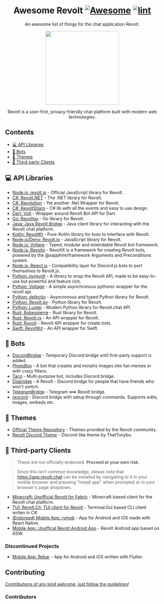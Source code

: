 <div align="center">

<!-- title -->

<!--lint ignore no-dead-urls-->
# Awesome Revolt [![Awesome](https://awesome.re/badge.svg)](https://awesome.re) [![lint](https://github.com/insertish/awesome-revolt/actions/workflows/lint.yaml/badge.svg?branch=master)](https://github.com/insertish/awesome-revolt/actions/workflows/lint.yaml)

<!-- subtitle -->

An awesome list of things for the chat application Revolt.

<!-- image -->

<a href="https://revolt.chat" target="_blank" rel="noopener noreferrer">
  <img src="https://nightly.revolt.chat/assets/logo_round.png" height="240" />
</a>

<!-- description -->

Revolt is a user-first, privacy-friendly chat platform built with modern web technologies.

</div>

<!-- TOC -->

## Contents

- [💻 API Libraries](#-api-libraries)
- [🤖 Bots](#-bots)
- [🎨 Themes](#-themes)
- [🔧 Third-party Clients](#-third-party-clients)

<!-- CONTENT -->

## 💻 API Libraries

- [Node.js: revolt.js](https://www.npmjs.com/package/revolt.js) - Official JavaScript library for Revolt.
- [C#: Revolt.NET](https://www.nuget.org/packages/Revolt.Net/) - The .NET library for Revolt.
- [C#: Revolution](https://github.com/li223/Revolution) - Yet another .Net Wrapper for Revolt.
- [C#: RevoltSharp](https://github.com/xXBuilderBXx/RevoltSharp) - C# lib with all the events and easy to use design.
- [Dart: Volt](https://github.com/volt-framework/volt) - Wrapper around Revolt Bot API for Dart.
- [Go: Revoltgo](https://github.com/5elenay/revoltgo) - Go library for Revolt.
- [Java: Java Revolt Bridge](https://github.com/jrvlt/jrv) - Java client library for interacting with the Revolt chat platform.
- [Kotlin: RevoltKt](https://github.com/XuaTheGrate/RevoltKt) - Pure-Kotlin library for bots to interface with Revolt.
- [Node.js/Deno: Revolt.io](https://github.com/revolt-io/revolt.io) - JavaScript library for Revolt.
- [Node.js: Voltare](https://github.com/Dexare/Voltare) - Typed, modular and extendable Revolt bot framework.
- [Node.js: Revoltx](https://github.com/kaname-png/revoltx) - RevoltX is a framework for creating Revolt bots, powered by the @sapphire/framework Arguments and Preconditions system.
- [Node.js: Reject.js](https://github.com/revoltrejectorg/reject.js) - Compatibility layer for Discord.js bots to port themselves to Revolt.js.
- [Python: pyrevolt](https://github.com/GenericNerd/pyrevolt) - A library to wrap the Revolt API, made to be easy-to-use but powerful and feature rich.
- [Python: Voltage](https://github.com/EnokiUN/voltage) - A simple asynchronous pythonic wrapper for the revolt api.
- [Python: defectio](https://github.com/Darkflame72/defectio) - Asyncronous and typed Python library for Revolt.
- [Python: Revolt.py](https://github.com/Zomatree/revolt.py) - Python library for Revolt.
- [Python: Luster](https://github.com/nerdguyahmad/luster) - Modern Python library for Revolt.chat API.
- [Rust: Robespierre](https://github.com/dblanovschi/robespierre) - Rust library for Revolt.
- [Rust: Revolt.rs](https://github.com/AkiaCode/revolt.rs) - An API wrapper for Revolt.
- [Rust: Ruvolt](https://github.com/Arthur-Damasceno/ruvolt) - Revolt API wrapper for create bots.
- [Swift: RevoltKit](https://github.com/3PIV/RevoltKit) - An API wrapper for Swift.

## 🤖 Bots

- [DiscordBridge](https://github.com/Jan0660/Taco/tree/senpai/DiscordBridge) - Temporary Discord bridge until first-party support is added.
- [PhotoBox](https://github.com/PhotoBoxPW/PhotoBoxRevolt) - A bot that creates and morphs images into fun memes or with crazy filters.
- [Taco](https://github.com/Jan0660/Taco) - Multi-purpose bot, includes Discord bridge.
- [Disbridge](https://github.com/itzTheMeow/Disbridge) - A Revolt - Discord bridge for people that have friends who won't switch.
- [TelegramBridge](https://github.com/o8z/TelegramBridge) - Telegram <==> Revolt bridge.
- [revcord](https://github.com/mayudev/revcord) - Discord bridge with setup through commands. Supports edits, images, embeds etc. 

## 🎨 Themes

- [Official Theme Repository](https://gitlab.insrt.uk/revolt/community/themes) - Themes provided by the Revolt community.
- [Revolt Discord Theme](https://github.com/ThatTonybo/Revolt-Discord-Theme) - Discord-like theme by ThatTonybo.

## 🔧 Third-party Clients

> These are not officially endorsed. **Proceed at your own risk.**

> Since this isn't common knowledge, please note that <https://app.revolt.chat> can be installed by navigating to it in your mobile browser and pressing "install app" when prompted or in your browser's page dropdown.

- [Minecraft: Unofficial Revolt for Fabric](https://rvf.infi.sh/) - Minecraft-based client for the Revolt chat platform.
- [TUI: Revolt.Cli: TUI client for Revolt](https://github.com/Jan0660/Revolt.Cli) - Terminal.Gui based CLI client writen in C#.
- [(Endorsed) Mobile App: rvmob](https://github.com/revoltchat/rvmob) - App for Android and iOS made with React Native.
- [Mobile App: Unoffical Revolt Android App](https://github.com/ashpotter/revolt-mobile) - Revolt Android app based on ASW.

### Discontinued Projects

- [Mobile App: Rebar](https://github.com/jan-software-foundation/rebar) - App for Android and iOS written with Flutter.

<!-- END CONTENT -->

## Contributing

[Contributions of any kind welcome, just follow the guidelines](contributing.md)!

### Contributors

<!-- [Thanks goes to these contributors](https://github.com/insertish/awesome-revolt/graphs/contributors)! -->
